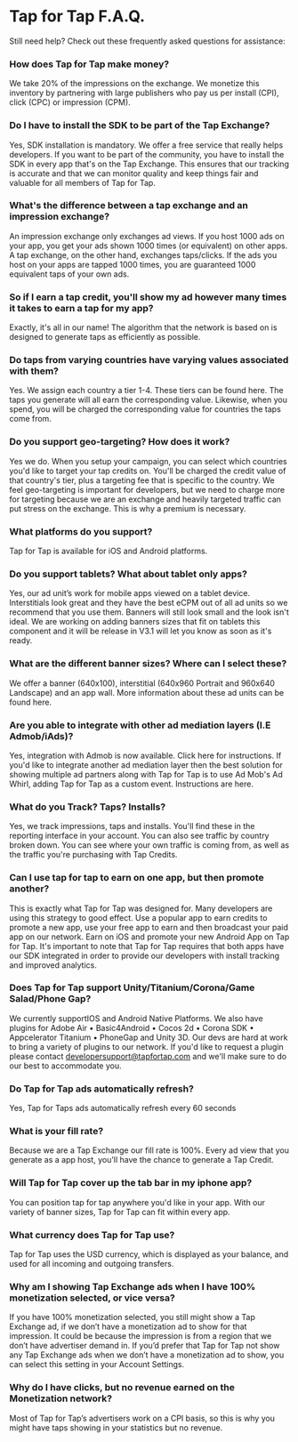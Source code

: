 # Tap for Tap F.A.Q. #

Still need help? Check out these frequently asked questions for assistance:

### How does Tap for Tap make money?

We take 20% of the impressions on the exchange. We monetize this inventory by partnering with large publishers who pay us per install (CPI), click (CPC) or impression (CPM).

### Do I have to install the SDK to be part of the Tap Exchange?

Yes, SDK installation is mandatory. We offer a free service that really helps developers. If you want to be part of the community, you have to install the SDK in every app that's on the Tap Exchange. This ensures that our tracking is accurate and that we can monitor quality and keep things fair and valuable for all members of Tap for Tap.

### What's the difference between a tap exchange and an impression exchange?

An impression exchange only exchanges ad views. If you host 1000 ads on your app, you get your ads shown 1000 times (or equivalent) on other apps. A tap exchange, on the other hand, exchanges taps/clicks. If the ads you host on your apps are tapped 1000 times, you are guaranteed 1000 equivalent taps of your own ads.

### So if I earn a tap credit, you'll show my ad however many times it takes to earn a tap for my app?

Exactly, it's all in our name! The algorithm that the network is based on is designed to generate taps as efficiently as possible.

### Do taps from varying countries have varying values associated with them?

Yes. We assign each country a tier 1-4. These tiers can be found here. The taps you generate will all earn the corresponding value. Likewise, when you spend, you will be charged the corresponding value for countries the taps come from.

### Do you support geo-targeting? How does it work?

Yes we do. When you setup your campaign, you can select which countries you'd like to target your tap credits on. You'll be charged the credit value of that country's tier, plus a targeting fee that is specific to the country. We feel geo-targeting is important for developers, but we need to charge more for targeting because we are an exchange and heavily targeted traffic can put stress on the exchange. This is why a premium is necessary.

### What platforms do you support?

Tap for Tap is available for iOS and Android platforms.

### Do you support tablets? What about tablet only apps?

Yes, our ad unit’s work for mobile apps viewed on a tablet device.   Interstitials look great and they have the best eCPM out of all ad units so we recommend that you use them.  Banners will still look small and the look isn't ideal. We are working on adding banners sizes that fit on tablets this component and it will be release in V3.1 will let you know as soon as it's ready. 

### What are the different banner sizes? Where can I select these?

We offer a banner (640x100), interstitial (640x960 Portrait and 960x640 Landscape) and an app wall. More information about these ad units can be found here. 

### Are you able to integrate with other ad mediation layers (I.E Admob/iAds)?

Yes, integration with Admob is now available. Click here for instructions. If you'd like to integrate another ad mediation layer then the best solution for showing multiple ad partners along with Tap for Tap is to use Ad Mob's Ad Whirl, adding Tap for Tap as a custom event. Instructions are here.

### What do you Track? Taps? Installs?

Yes, we track impressions, taps and installs. You'll find these in the reporting interface in your account. You can also see traffic by country broken down. You can see where your own traffic is coming from, as well as the traffic you're purchasing with Tap Credits.

### Can I use tap for tap to earn on one app, but then promote another?

This is exactly what Tap for Tap was designed for. Many developers are using this strategy to good effect. Use a popular app to earn credits to promote a new app, use your free app to earn and then broadcast your paid app on our network. Earn on iOS and promote your new Android App on Tap for Tap. It's important to note that Tap for Tap requires that both apps have our SDK integrated in order to provide our developers with install tracking and improved analytics.

### Does Tap for Tap support Unity/Titanium/Corona/Game Salad/Phone Gap?

We currently supportIOS and Android Native Platforms.  We also have plugins for Adobe Air • Basic4Android • Cocos 2d • Corona SDK • Appcelerator Titanium • PhoneGap and Unity 3D. Our devs are hard at work to bring a variety of plugins to our network. If you'd like to request a plugin please contact developersupport@tapfortap.com and we'll make sure to do our best to accommodate you.

### Do Tap for Tap ads automatically refresh?

Yes, Tap for Taps ads automatically refresh every 60 seconds

### What is your fill rate?

Because we are a Tap Exchange our fill rate is 100%. Every ad view that you generate as a app host, you'll have the chance to generate a Tap Credit.

### Will Tap for Tap cover up the tab bar in my iphone app?

You can position tap for tap anywhere you'd like in your app. With our variety of banner sizes, Tap for Tap can fit within every app.

### What currency does Tap for Tap use?

Tap for Tap uses the USD currency, which is displayed as your balance, and used for all incoming and outgoing transfers.

### Why am I showing Tap Exchange ads when I have 100% monetization selected, or vice versa?

If you have 100% monetization selected, you still might show a Tap Exchange ad, if we don’t have a monetization ad to show for that impression. It could be because the impression is from a region that we don’t have advertiser demand in. If you’d prefer that Tap for Tap not show any Tap Exchange ads when we don’t have a monetization ad to show, you can select this setting in your Account Settings.

### Why do I have clicks, but no revenue earned on the Monetization network?

Most of Tap for Tap’s advertisers work on a CPI basis, so this is why you might have taps showing in your statistics but no revenue. 
